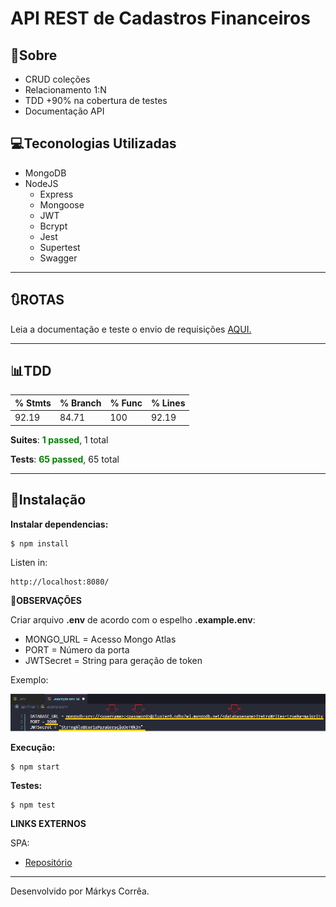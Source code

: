 # API REST de Cadastros Financeiros

## 🔖Sobre

- CRUD coleções
- Relacionamento 1:N
- TDD +90% na cobertura de testes
- Documentação API

## 💻Teconologias Utilizadas

- MongoDB
- NodeJS
    - Express
    - Mongoose
    - JWT
    - Bcrypt
    - Jest
    - Supertest
    - Swagger
---
## 🔃**ROTAS**

Leia a documentação e teste o envio de requisições [AQUI.](https://back-finan.herokuapp.com/api-docs/)

---

## 📊**TDD**
| % Stmts  | % Branch  | % Func | % Lines
| -------- |-----------|--------|--------
| 92.19    | 84.71     | 100    | 92.19

**Suites**: <font color="green">**1 passed**</font>, 1 total

**Tests**: <font color="green">**65 passed**</font>, 65 total

---

## 💾Instalação

**Instalar dependencias:**

```shell
$ npm install
```
Listen in: 

```
http://localhost:8080/
```
**📌OBSERVAÇÕES**

Criar arquivo **.env** de acordo com o espelho **.example.env**:


- MONGO_URL = Acesso Mongo Atlas
- PORT = Número da porta
- JWTSecret = String para geração de token

Exemplo: 

<img src='./src/assets/img/example-env.png'>

**Execução:**

```shell
$ npm start
```

**Testes:**

```shell
$ npm test
```

**LINKS EXTERNOS**

SPA:
- [Repositório](https://github.com/markyscorrea/front-finan)

---

Desenvolvido por Márkys Corrêa.
